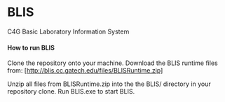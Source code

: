 BLIS
====

C4G Basic Laboratory Information System

#### How to run BLIS
Clone the repository onto your machine. Download the BLIS runtime files from: [http://blis.cc.gatech.edu/files/BLISRuntime.zip]

Unzip all files from BLISRuntime.zip into the the BLIS/  directory in your repository clone. 
Run BLIS.exe to start BLIS.